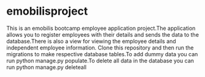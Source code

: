 # emobilisproject
This is an emobilis bootcamp employee application project.The application allows you to register employees with their details and sends the data to the database.There is also a view for viewing the employee details and independent employee information.
Clone this repository and then run the migrations to make respective database tables.To add dummy data you can run python manage.py populate.To delete all data in the database you can run python manage.py deleteall
